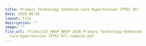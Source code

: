 ```yaml
---
title: Primary Technology Enhanced Care Hypertension (PTEC HT)
date: 2020-08-01
layout: file
description: ""
image: ""
file_url: /files/327_NHGP_NHIP 2020_Primary Technology-Enhanced
  Care-Hypertension (PTEC-HT)-combine.pdf
---
```

